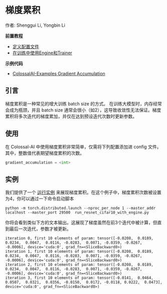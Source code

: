 # 梯度累积

作者: Shenggui Li, Yongbin Li

**前置教程**
- [定义配置文件](../basics/define_your_config.md)
- [在训练中使用Engine和Trainer](../basics/engine_trainer.md)

**示例代码**
- [ColossalAI-Examples Gradient Accumulation](https://github.com/hpcaitech/ColossalAI-Examples/tree/main/features/gradient_accumulation)

## 引言

梯度累积是一种常见的增大训练 batch size 的方式。 在训练大模型时，内存经常会成为瓶颈，并且 batch size 通常会很小（如2），这导致收敛性无法保证。梯度累积将多次迭代的梯度累加，并仅在达到预设迭代次数时更新参数。

## 使用

在 Colossal-AI 中使用梯度累积非常简单，仅需将下列配置添加进 config 文件。其中，整数值代表期望梯度累积的次数。

```python
gradient_accumulation = <int>
```

## 实例

我们提供了一个 [运行实例](https://github.com/hpcaitech/ColossalAI-Examples/tree/main/features/gradient_accumulation)
来展现梯度累积。在这个例子中，梯度累积次数被设置为4，你可以通过一下命令启动脚本

```shell
python -m torch.distributed.launch --nproc_per_node 1 --master_addr localhost --master_port 29500  run_resnet_cifar10_with_engine.py
```

你将会看到类似下方的文本输出。这展现了梯度虽然在前3个迭代中被计算，但直到最后一次迭代，参数才被更新。

```text
iteration 0, first 10 elements of param: tensor([-0.0208,  0.0189,  0.0234,  0.0047,  0.0116, -0.0283,  0.0071, -0.0359, -0.0267, -0.0006], device='cuda:0', grad_fn=<SliceBackward0>)
iteration 1, first 10 elements of param: tensor([-0.0208,  0.0189,  0.0234,  0.0047,  0.0116, -0.0283,  0.0071, -0.0359, -0.0267, -0.0006], device='cuda:0', grad_fn=<SliceBackward0>)
iteration 2, first 10 elements of param: tensor([-0.0208,  0.0189,  0.0234,  0.0047,  0.0116, -0.0283,  0.0071, -0.0359, -0.0267, -0.0006], device='cuda:0', grad_fn=<SliceBackward0>)
iteration 3, first 10 elements of param: tensor([-0.0141,  0.0464,  0.0507,  0.0321,  0.0356, -0.0150,  0.0172, -0.0118, 0.0222,  0.0473], device='cuda:0', grad_fn=<SliceBackward0>)
```


